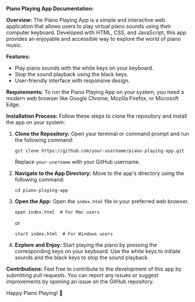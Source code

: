 **Piano Playing App Documentation:**

**Overview:**
The Piano Playing App is a simple and interactive web application that allows users to play virtual piano sounds using their computer keyboard. Developed with HTML, CSS, and JavaScript, this app provides an enjoyable and accessible way to explore the world of piano music.

**Features:**
- Play piano sounds with the white keys on your keyboard.
- Stop the sound playback using the black keys.
- User-friendly interface with responsive design.

**Requirements:**
To run the Piano Playing App on your system, you need a modern web browser like Google Chrome, Mozilla Firefox, or Microsoft Edge.

**Installation Process:**
Follow these steps to clone the repository and install the app on your system:

1. **Clone the Repository:**
   Open your terminal or command prompt and run the following command:

   ```
   git clone https://github.com/your-username/piano-playing-app.git
   ```

   Replace `your-username` with your GitHub username.

2. **Navigate to the App Directory:**
   Move to the app's directory using the following command:

   ```
   cd piano-playing-app
   ```

3. **Open the App:**
   Open the `index.html` file in your preferred web browser.

   ```
   open index.html  # For Mac users
   ```

   or

   ```
   start index.html  # For Windows users
   ```

4. **Explore and Enjoy:**
   Start playing the piano by pressing the corresponding keys on your keyboard. Use the white keys to initiate sounds and the black keys to stop the sound playback.

**Contributions:**
Feel free to contribute to the development of this app by submitting pull requests. You can report any issues or suggest improvements by opening an issue on the GitHub repository.

Happy Piano Playing! 🎹
